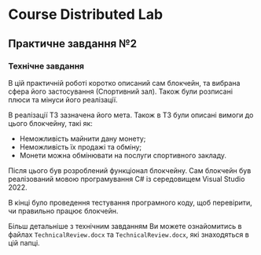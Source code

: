 # Course Distributed Lab
## Практичне завдання №2
### Технічне завдання
В цій практичній роботі коротко описаний сам блокчейн, та вибрана сфера його застосування (Спортивний зал). Також були розписані плюси та мінуси його реалізації.

В реалізації ТЗ зазначена його мета. Також в ТЗ були описані вимоги до цього блокчейну, такі як: 
- Неможливість майнити дану монету;
- Неможливість їх продажі та обміну;
- Монети можна обмінювати на послуги спортивного закладу.

Після цього був розроблений функціонал блокчейну. Сам блокчейн був реалізований мовою програмування C# із середовищем Visual Studio 2022.

В кінці було проведення тестування програмного коду, щоб перевірити, чи правильно працює блокчейн.

Більш детальніше з технічним завданням Ви можете ознайомитись в файлах `TechnicalReview.docx` та `TechnicalReview.docx`, які знаходяться в цій папці.
